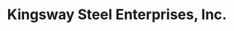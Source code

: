 ---
title: "Kingsway Steel Enterprises, Inc."
url: /imus/kingsway-steel-enterprises-inc/
shop: trade
---